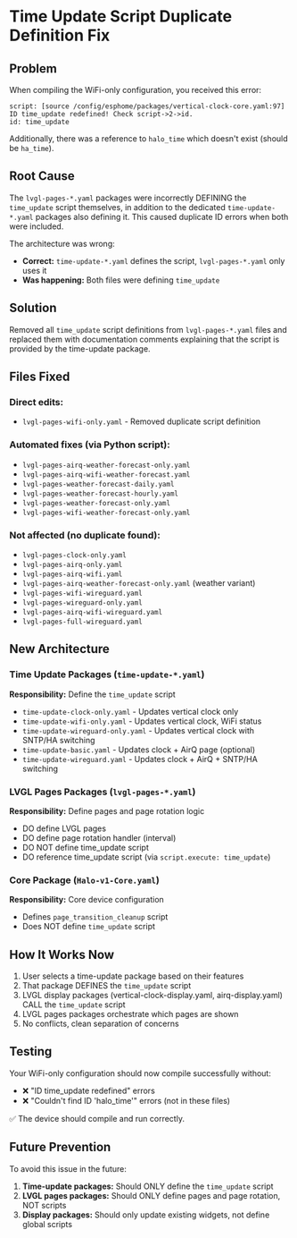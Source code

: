# Time Update Script Duplicate Definition Fix

## Problem

When compiling the WiFi-only configuration, you received this error:

```
script: [source /config/esphome/packages/vertical-clock-core.yaml:97]
ID time_update redefined! Check script->2->id.
id: time_update
```

Additionally, there was a reference to `halo_time` which doesn't exist (should be `ha_time`).

## Root Cause

The `lvgl-pages-*.yaml` packages were incorrectly DEFINING the `time_update` script themselves, in addition to the dedicated `time-update-*.yaml` packages also defining it. This caused duplicate ID errors when both were included.

The architecture was wrong:
- **Correct:** `time-update-*.yaml` defines the script, `lvgl-pages-*.yaml` only uses it
- **Was happening:** Both files were defining `time_update`

## Solution

Removed all `time_update` script definitions from `lvgl-pages-*.yaml` files and replaced them with documentation comments explaining that the script is provided by the time-update package.

## Files Fixed

### Direct edits:
- `lvgl-pages-wifi-only.yaml` - Removed duplicate script definition

### Automated fixes (via Python script):
- `lvgl-pages-airq-weather-forecast-only.yaml`
- `lvgl-pages-airq-wifi-weather-forecast.yaml`
- `lvgl-pages-weather-forecast-daily.yaml`
- `lvgl-pages-weather-forecast-hourly.yaml`
- `lvgl-pages-weather-forecast-only.yaml`
- `lvgl-pages-wifi-weather-forecast-only.yaml`

### Not affected (no duplicate found):
- `lvgl-pages-clock-only.yaml`
- `lvgl-pages-airq-only.yaml`
- `lvgl-pages-airq-wifi.yaml`
- `lvgl-pages-airq-weather-forecast-only.yaml` (weather variant)
- `lvgl-pages-wifi-wireguard.yaml`
- `lvgl-pages-wireguard-only.yaml`
- `lvgl-pages-airq-wifi-wireguard.yaml`
- `lvgl-pages-full-wireguard.yaml`

## New Architecture

### Time Update Packages (`time-update-*.yaml`)
**Responsibility:** Define the `time_update` script
- `time-update-clock-only.yaml` - Updates vertical clock only
- `time-update-wifi-only.yaml` - Updates vertical clock, WiFi status
- `time-update-wireguard-only.yaml` - Updates vertical clock with SNTP/HA switching
- `time-update-basic.yaml` - Updates clock + AirQ page (optional)
- `time-update-wireguard.yaml` - Updates clock + AirQ + SNTP/HA switching

### LVGL Pages Packages (`lvgl-pages-*.yaml`)
**Responsibility:** Define pages and page rotation logic
- DO define LVGL pages
- DO define page rotation handler (interval)
- DO NOT define time_update script
- DO reference time_update script (via `script.execute: time_update`)

### Core Package (`Halo-v1-Core.yaml`)
**Responsibility:** Core device configuration
- Defines `page_transition_cleanup` script
- Does NOT define `time_update` script

## How It Works Now

1. User selects a time-update package based on their features
2. That package DEFINES the `time_update` script
3. LVGL display packages (vertical-clock-display.yaml, airq-display.yaml) CALL the `time_update` script
4. LVGL pages packages orchestrate which pages are shown
5. No conflicts, clean separation of concerns

## Testing

Your WiFi-only configuration should now compile successfully without:
- ❌ "ID time_update redefined" errors
- ❌ "Couldn't find ID 'halo_time'" errors (not in these files)

✅ The device should compile and run correctly.

## Future Prevention

To avoid this issue in the future:
1. **Time-update packages:** Should ONLY define the `time_update` script
2. **LVGL pages packages:** Should ONLY define pages and page rotation, NOT scripts
3. **Display packages:** Should only update existing widgets, not define global scripts
